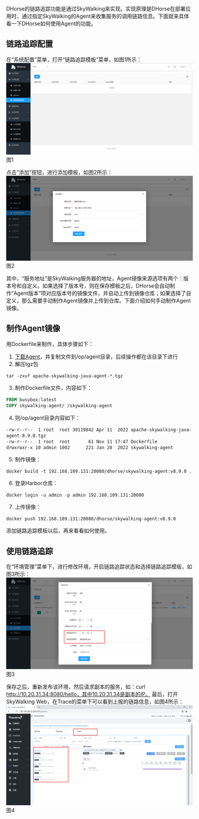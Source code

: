 DHorse的链路追踪功能是通过SkyWalking来实现。实现原理是DHorse在部署应用时，通过指定SkyWalking的Agent来收集服务的调用链路信息。下面就来具体看一下DHorse如何使用Agent的功能。

## 链路追踪配置

在“系统配置”菜单，打开“链路追踪模板”菜单，如图1所示：
![Image text](./image/trace_template_list.png)
图1

点击“添加”按钮，进行添加模板，如图2所示：
![Image text](./image/add_trace_template.png)
图2

其中，“服务地址”是SkyWalking服务器的地址，Agent镜像来源选项有两个：版本号和自定义。如果选择了版本号，则在保存模板之后，DHorse会自动制作“Agent版本”项对应版本号的镜像文件，并自动上传到镜像仓库；如果选择了自定义，那么需要手动制作Agent镜像并上传到仓库。下面介绍如何手动制作Agent镜像。

## 制作Agent镜像

用Dockerfile来制作，具体步骤如下：
1. [下载Agent](https://skywalking.apache.org/downloads/)，并复制文件到/op/agent目录，后续操作都在该目录下进行
2. 解压tgz包

```shell
tar -zxvf apache-skywalking-java-agent-*.tgz
```

3. 制作Dockerfile文件，内容如下：

```Dockerfile
FROM busybox:latest
COPY skywalking-agent/ /skywalking-agent
```

4. 则/op/agent目录内容如下：

```shell
-rw-r--r--  1 root  root 30119842 Apr 11  2022 apache-skywalking-java-agent-8.9.0.tgz
-rw-r--r--  1 root  root       61 Nov 11 17:47 Dockerfile
drwxrwxr-x 10 admin 1002      221 Jan 28  2022 skywalking-agent
```

5. 制作镜像：

```shell
docker build -t 192.168.109.131:20080/dhorse/skywalking-agent:v8.9.0 .
```

6. 登录Harbor仓库：

```shell
docker login -u admin -p admin 192.168.109.131:20080
```

7. 上传镜像：
```shell
docker push 192.168.109.131:20080/dhorse/skywalking-agent:v8.9.0
```

添加链路追踪模板以后，再来看看如何使用。

## 使用链路追踪

在“环境管理”菜单下，进行修改环境，开启链路追踪状态和选择链路追踪模板，如图3所示：
![Image text](./image/env_trace.png)
图3

保存之后，重新发布该环境，然后请求副本的服务，如：curl http://10.20.31.34:8080/hello，其中10.20.31.34是副本的IP。
最后，打开SkyWalking Web，在Trace的菜单下可以看到上报的链路信息，如图4所示：
![Image text](./image/trace_info.png)
图4